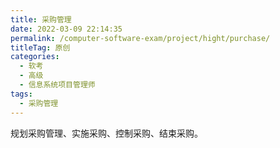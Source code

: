 ```yaml
---
title: 采购管理
date: 2022-03-09 22:14:35
permalink: /computer-software-exam/project/hight/purchase/
titleTag: 原创
categories: 
  - 软考
  - 高级
  - 信息系统项目管理师
tags: 
  - 采购管理
---
```


规划采购管理、实施采购、控制采购、结束采购。

<!-- more -->